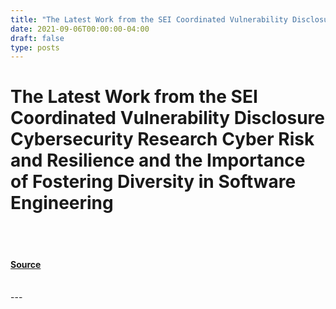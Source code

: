 ```yaml
---
title: "The Latest Work from the SEI Coordinated Vulnerability Disclosure Cybersecurity Research Cyber Risk and Resilience and the Importance of Fostering Diversity in Software Engineering"
date: 2021-09-06T00:00:00-04:00
draft: false
type: posts
---
```

# The Latest Work from the SEI Coordinated Vulnerability Disclosure Cybersecurity Research Cyber Risk and Resilience and the Importance of Fostering Diversity in Software Engineering

<br/>

<br/>


#### [Source](https://insights.sei.cmu.edu/blog/the-latest-work-from-the-sei-coordinated-vulnerability-disclosure-cybersecurity-research-cyber-risk-and-resilience-and-the-importance-of-fostering-diversity-in-software-engineering/)

<br/>
---

